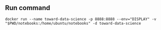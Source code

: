 ## Run command


```
docker run --name toward-data-science -p 8888:8888 --env="DISPLAY" -v "$PWD/notebooks:/home/ubuntu/notebooks" -d toward-data-science 
```
